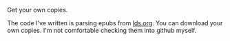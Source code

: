 Get your own copies.

The code I've written is parsing epubs from [lds.org](https://www.lds.org/scriptures/formats). You can download your own copies. I'm not comfortable checking them into github myself.